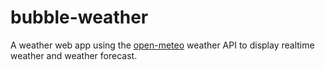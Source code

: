 # bubble-weather

A weather web app using the [open-meteo](https://open-meteo.com/en/docs) weather API to display
realtime weather and weather forecast.
